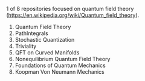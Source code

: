 1 of 8 repositories focused on quantum field theory (https://en.wikipedia.org/wiki/Quantum_field_theory). 
  1. Quantum Field Theory
  2. PathIntegrals
  3. Stochastic Quantization
  4. Triviality
  5. QFT on Curved Manifolds
  6. Nonequilibrium Quantum Field Theory
  7. Foundations of Quantum Mechanics
  8. Koopman Von Neumann Mechanics
